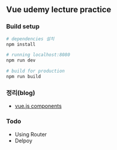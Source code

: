 ## Vue udemy lecture practice


### Build setup

```bash
# dependencies 설치
npm install

# running localhost:8080
npm run dev

# build for production
npm run build
```

### 정리(blog)
- [vue.js components]()

### Todo
- Using Router
- Delpoy
